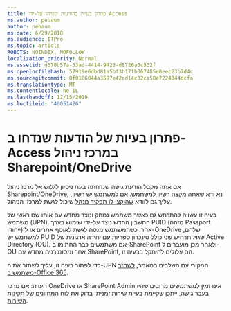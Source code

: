 ```yaml
---
title: פתרון בעיות בהודעות שנדחו על-ידי Access
ms.author: pebaum
author: pebaum
ms.date: 6/29/2018
ms.audience: ITPro
ms.topic: article
ROBOTS: NOINDEX, NOFOLLOW
localization_priority: Normal
ms.assetid: d678b57a-53ad-4414-9423-d8726a0c532f
ms.openlocfilehash: 57919e6dbd81a5bf3b17fb067485e8eec23b7d4c
ms.sourcegitcommit: 0f0186044a3597e42ad14c32ca58e7224344dcfa
ms.translationtype: MT
ms.contentlocale: he-IL
ms.lasthandoff: 12/15/2019
ms.locfileid: "40051426"
---
```

# <a name="troubleshoot-access-denied-messages-in-sharepointonedrive-admin-center"></a>פתרון בעיות של הודעות שנדחו ב-Access במרכז ניהול Sharepoint/OneDrive

אם אתה מקבל הודעת גישה שנדחתה בעת ניסיון לגלוש אל מרכז ניהול Sharepoint/OneDrive, נא ודא שאתה [מקצה רשיון למשתמש](https://docs.microsoft.com/office365/admin/subscriptions-and-billing/assign-licenses-to-users?view=o365-worldwide&amp;tabs=One). אם למשתמש יש רשיון, עליך גם לוודא [שהוקצו לו תפקיד מנהל](https://docs.microsoft.com/office365/admin/add-users/about-admin-roles?view=o365-worldwide) שיכול לגשת למרכזי הניהול.

בעיה זו עשויה להתרחש גם כאשר משתמש נמחק ונוצר מחדש עם אותו שם ראשי של משתמש (UPN). החשבון החדש נוצר על-ידי שימוש בערך PUID (מזהה Passport ייחודי) אחר. כשהמשתמש מנסה לגשת לאוסף אתרים או ל-OneDrive שלהם, למשתמש יש PUID שגוי. תרחיש שני כולל סינכרון ספריות עם יחידה ארגונית של Active Directory (OU). אם משתמשים כבר החתימו ב-SharePoint ולאחר מכן מועברים ל-OU אחר ומסונכרנים מחדש עם SharePoint, הם עלולים להיתקל בבעיה זו.

כדי לפתור בעיה זו, עליך לשחזר את ה-UPN המקורי עם השלבים במאמר, [לשחזר משתמש ב-Office 365](https://docs.microsoft.com/office365/admin/add-users/restore-user?view=o365-worldwide).

הערה: אם מרכז OneDrive או SharePoint Admin אינו זמין למשתמשים מרובים שהיו בעבר גישה, ייתכן שקיימת בעיית שירות זמנית.  [בדוק את לוח המחוונים של תקינות השירות](https://portal.office.com/adminportal/home#/servicehealth).


